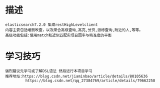 # 描述
	elasticsearch7.2.0 集成restHighLevelclient
	内容主要包括增删改查，以及聚合高级查询,高亮,分页,游标查询,附近的人,等等。
	高级功能包括:使用match和近似匹配实现召回率与精准度的平衡
# 学习技巧
    强烈建议先学习或了解DSL语法 然后进行本项目学习
    推荐地址:https://blog.csdn.net/jiaminbao/article/details/80105636
	         https://blog.csdn.net/qq_27384769/article/details/79662258
